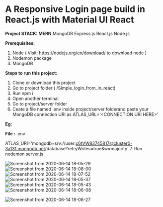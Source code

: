 # A Responsive Login page build in React.js with Material UI React

**Project STACK: MERN**
MongoDB Express.js React.js Node.js

**Prerequisites:**
1. Node ( Visit: https://nodejs.org/en/download/ to download node )
2. Nodemon package
3. MongoDB

**Steps to run this project:**
  1. Clone or download this project
  2. Go to project folder ( /Simple_login_from_in_react)
  3. Run npm i
  4. Open another terminal
  5. Go to project/server folder
  6. Ceate a file named .env inside project/server folderand paste your MongoDB connection URI as ATLAS_URL='\<CONNECTION URI HERE\>'
  
  **Eg:** 
  
  **File :** .env
  
  ATLAS_URI='mongodb+srv://user:c6tVW83745817@cluster0-3a131.mongodb.net/database?retryWrites=true&w=majority'
  7. Run nodemon server.js 

![Screenshot from 2020-06-14 18-05-29](https://user-images.githubusercontent.com/24733451/84593482-188ece80-ae6a-11ea-8c01-3eea66a30fd3.png)
![Screenshot from 2020-06-14 18-08-00](https://user-images.githubusercontent.com/24733451/84593462-10cf2a00-ae6a-11ea-9160-437bae54f740.png)
![Screenshot from 2020-06-14 18-07-52](https://user-images.githubusercontent.com/24733451/84593463-13318400-ae6a-11ea-99f7-3742c7a73f81.png)
![Screenshot from 2020-06-14 18-05-37](https://user-images.githubusercontent.com/24733451/84593481-17f63800-ae6a-11ea-99d6-8f40f7fd19a5.png)
![Screenshot from 2020-06-14 18-05-43](https://user-images.githubusercontent.com/24733451/84593478-175da180-ae6a-11ea-812c-551e4a711453.png)
![Screenshot from 2020-06-14 18-06-08](https://user-images.githubusercontent.com/24733451/84593471-1593de00-ae6a-11ea-883a-5a9fde4d5cd4.png)

![Screenshot from 2020-06-14 18-06-27](https://user-images.githubusercontent.com/24733451/84593467-1462b100-ae6a-11ea-87d5-4c6424919667.png)
